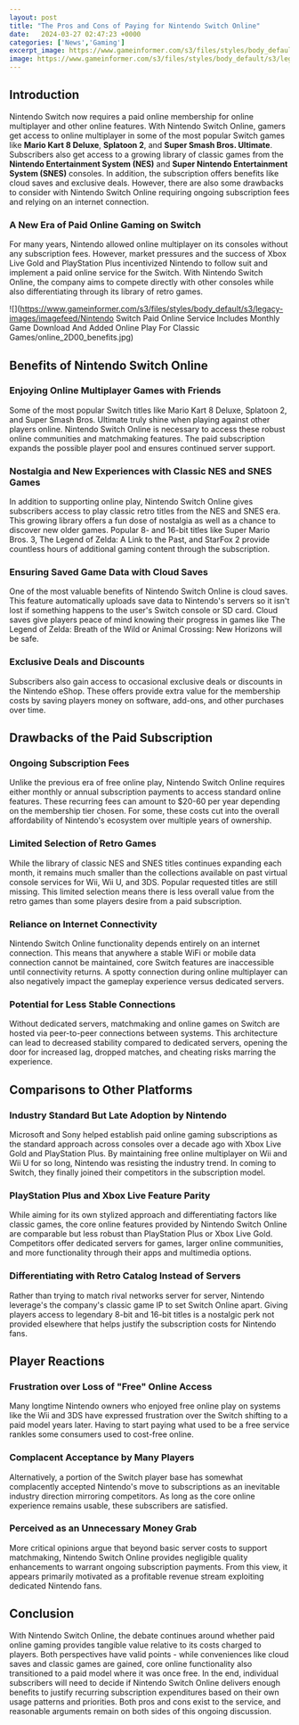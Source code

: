 ```yaml
---
layout: post
title: "The Pros and Cons of Paying for Nintendo Switch Online"
date:   2024-03-27 02:47:23 +0000
categories: ['News','Gaming']
excerpt_image: https://www.gameinformer.com/s3/files/styles/body_default/s3/legacy-images/imagefeed/Nintendo Switch Paid Online Service Includes Monthly Game Download And Added Online Play For Classic Games/online_2D00_benefits.jpg
image: https://www.gameinformer.com/s3/files/styles/body_default/s3/legacy-images/imagefeed/Nintendo Switch Paid Online Service Includes Monthly Game Download And Added Online Play For Classic Games/online_2D00_benefits.jpg
---
```


## Introduction
Nintendo Switch now requires a paid online membership for online multiplayer and other online features. With Nintendo Switch Online, gamers get access to online multiplayer in some of the most popular Switch games like **Mario Kart 8 Deluxe**, **Splatoon 2**, and **Super Smash Bros. Ultimate**. Subscribers also get access to a growing library of classic games from the **Nintendo Entertainment System (NES)** and **Super Nintendo Entertainment System (SNES)** consoles. In addition, the subscription offers benefits like cloud saves and exclusive deals. However, there are also some drawbacks to consider with Nintendo Switch Online requiring ongoing subscription fees and relying on an internet connection.
### A New Era of Paid Online Gaming on Switch
For many years, Nintendo allowed online multiplayer on its consoles without any subscription fees. However, market pressures and the success of Xbox Live Gold and PlayStation Plus incentivized Nintendo to follow suit and implement a paid online service for the Switch. With Nintendo Switch Online, the company aims to compete directly with other consoles while also differentiating through its library of retro games.

![](https://www.gameinformer.com/s3/files/styles/body_default/s3/legacy-images/imagefeed/Nintendo Switch Paid Online Service Includes Monthly Game Download And Added Online Play For Classic Games/online_2D00_benefits.jpg)
## Benefits of Nintendo Switch Online
### Enjoying Online Multiplayer Games with Friends 
Some of the most popular Switch titles like Mario Kart 8 Deluxe, Splatoon 2, and Super Smash Bros. Ultimate truly shine when playing against other players online. Nintendo Switch Online is necessary to access these robust online communities and matchmaking features. The paid subscription expands the possible player pool and ensures continued server support.
### Nostalgia and New Experiences with Classic NES and SNES Games
In addition to supporting online play, Nintendo Switch Online gives subscribers access to play classic retro titles from the NES and SNES era. This growing library offers a fun dose of nostalgia as well as a chance to discover new older games. Popular 8- and 16-bit titles like Super Mario Bros. 3, The Legend of Zelda: A Link to the Past, and StarFox 2 provide countless hours of additional gaming content through the subscription.
### Ensuring Saved Game Data with Cloud Saves 
One of the most valuable benefits of Nintendo Switch Online is cloud saves. This feature automatically uploads save data to Nintendo's servers so it isn't lost if something happens to the user's Switch console or SD card. Cloud saves give players peace of mind knowing their progress in games like The Legend of Zelda: Breath of the Wild or Animal Crossing: New Horizons will be safe.
### Exclusive Deals and Discounts
Subscribers also gain access to occasional exclusive deals or discounts in the Nintendo eShop. These offers provide extra value for the membership costs by saving players money on software, add-ons, and other purchases over time.
## Drawbacks of the Paid Subscription  
### Ongoing Subscription Fees
Unlike the previous era of free online play, Nintendo Switch Online requires either monthly or annual subscription payments to access standard online features. These recurring fees can amount to $20-60 per year depending on the membership tier chosen. For some, these costs cut into the overall affordability of Nintendo's ecosystem over multiple years of ownership.
### Limited Selection of Retro Games
While the library of classic NES and SNES titles continues expanding each month, it remains much smaller than the collections available on past virtual console services for Wii, Wii U, and 3DS. Popular requested titles are still missing. This limited selection means there is less overall value from the retro games than some players desire from a paid subscription.
### Reliance on Internet Connectivity
Nintendo Switch Online functionality depends entirely on an internet connection. This means that anywhere a stable WiFi or mobile data connection cannot be maintained, core Switch features are inaccessible until connectivity returns. A spotty connection during online multiplayer can also negatively impact the gameplay experience versus dedicated servers.
### Potential for Less Stable Connections  
Without dedicated servers, matchmaking and online games on Switch are hosted via peer-to-peer connections between systems. This architecture can lead to decreased stability compared to dedicated servers, opening the door for increased lag, dropped matches, and cheating risks marring the experience.
## Comparisons to Other Platforms
### Industry Standard But Late Adoption by Nintendo
Microsoft and Sony helped establish paid online gaming subscriptions as the standard approach across consoles over a decade ago with Xbox Live Gold and PlayStation Plus. By maintaining free online multiplayer on Wii and Wii U for so long, Nintendo was resisting the industry trend. In coming to Switch, they finally joined their competitors in the subscription model.
### PlayStation Plus and Xbox Live Feature Parity
While aiming for its own stylized approach and differentiating factors like classic games, the core online features provided by Nintendo Switch Online are comparable but less robust than PlayStation Plus or Xbox Live Gold. Competitors offer dedicated servers for games, larger online communities, and more functionality through their apps and multimedia options.
### Differentiating with Retro Catalog Instead of Servers 
Rather than trying to match rival networks server for server, Nintendo leverage's the company's classic game IP to set Switch Online apart. Giving players access to legendary 8-bit and 16-bit titles is a nostalgic perk not provided elsewhere that helps justify the subscription costs for Nintendo fans.
## Player Reactions
### Frustration over Loss of "Free" Online Access
Many longtime Nintendo owners who enjoyed free online play on systems like the Wii and 3DS have expressed frustration over the Switch shifting to a paid model years later. Having to start paying what used to be a free service rankles some consumers used to cost-free online.
### Complacent Acceptance by Many Players 
Alternatively, a portion of the Switch player base has somewhat complacently accepted Nintendo's move to subscriptions as an inevitable industry direction mirroring competitors. As long as the core online experience remains usable, these subscribers are satisfied.  
### Perceived as an Unnecessary Money Grab
More critical opinions argue that beyond basic server costs to support matchmaking, Nintendo Switch Online provides negligible quality enhancements to warrant ongoing subscription payments. From this view, it appears primarily motivated as a profitable revenue stream exploiting dedicated Nintendo fans.
## Conclusion 
With Nintendo Switch Online, the debate continues around whether paid online gaming provides tangible value relative to its costs charged to players. Both perspectives have valid points - while conveniences like cloud saves and classic games are gained, core online functionality also transitioned to a paid model where it was once free. In the end, individual subscribers will need to decide if Nintendo Switch Online delivers enough benefits to justify recurring subscription expenditures based on their own usage patterns and priorities. Both pros and cons exist to the service, and reasonable arguments remain on both sides of this ongoing discussion.